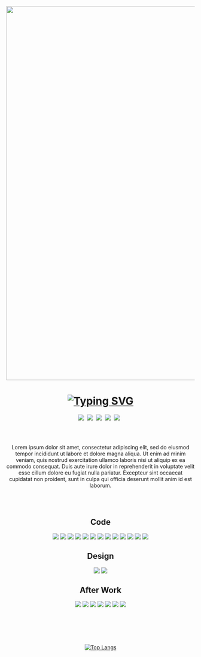 <div id="header" align="center">
  <img src="https://media0.giphy.com/media/9eutY1z2G3bpbP2zeJ/giphy.gif" width="1000" style="pointer-events: none; cursor: default;"/>
  
 <h1><a href="https://git.io/typing-svg" style="pointer-events: none; cursor: default;"><img src="https://readme-typing-svg.herokuapp.com?font=Cascadia+Code&weight=800&size=40&duration=3000&pause=10000&color=BDD6E7&background=7AE8FF00&center=true&multiline=true&width=1000&height=60&lines=Welcome+I'm+designer+%26+dev+Web++" alt="Typing SVG" /></a>
  </h1>
  
  <div style='display:flex; justify-content:center;'>
    <a href="https://lm-ant.github.io">
        <img src="https://img.shields.io/badge/Portfolio-AD8CD6.svg?style=for-the-badge" />
    </a>&nbsp;&nbsp;
    <a href="mailto:louismarie.beyer@gmail.com">
        <img src="https://img.shields.io/badge/Gmail-D14836?style=for-the-badge&logo=gmail&logoColor=white" />
    </a>&nbsp;&nbsp;
    <a href="https://discord.gg/9y6GFBmAJx">
        <img src="https://img.shields.io/badge/Discord-7289DA?style=for-the-badge&logo=discord&logoColor=white" />
    </a>&nbsp;&nbsp;
    <a href="https://www.linkedin.com/in/louis-marie-beyer-886818164/">
        <img src="https://img.shields.io/badge/LinkedIn-0077B5?style=for-the-badge&logo=linkedin&logoColor=white"/>
    </a>&nbsp;&nbsp;
    <a href="https://www.instagram.com/louismarie10/">
        <img src="https://img.shields.io/badge/Instagram-E4405F?style=for-the-badge&logo=instagram&logoColor=white"/>
    </a>&nbsp;&nbsp;
</div>
  
  <br></br>
  
  <p>Lorem ipsum dolor sit amet, consectetur adipiscing elit, sed do eiusmod tempor incididunt ut labore et dolore magna aliqua. Ut enim ad minim veniam, quis nostrud exercitation ullamco laboris nisi ut aliquip ex ea commodo consequat. Duis aute irure dolor in reprehenderit in voluptate velit esse cillum dolore eu fugiat nulla pariatur. Excepteur sint occaecat cupidatat non proident, sunt in culpa qui officia deserunt mollit anim id est laborum.</p>
    
  <br></br>
  
  <h2>Code</h2>
  <img src="https://img.shields.io/badge/HTML5-E34F26?style=for-the-badge&logo=html5&logoColor=white"/>
  <img src="https://img.shields.io/badge/JavaScript-323330?style=for-the-badge&logo=javascript&logoColor=white?color=323330"/>
  <img src="https://img.shields.io/badge/json-5E5C5C?style=for-the-badge&logo=json&logoColor=white"/>
  <img src="https://img.shields.io/badge/CSS3-1572B6?style=for-the-badge&logo=css3&logoColor=white"/>
  <img src="https://img.shields.io/badge/Svelte-4A4A55?style=for-the-badge&logo=svelte&logoColor=white"/>
  <img src="https://img.shields.io/badge/ThreeJs-black?style=for-the-badge&logo=three.js&logoColor=white"/>
  <img src="https://img.shields.io/badge/VSCode-0078D4?style=for-the-badge&logo=visual%20studio%20code&logoColor=white"/>
  <img src="https://img.shields.io/badge/prettier-1A2C34?style=for-the-badge&logo=prettier&logoColor=white"/>
  <img src="https://img.shields.io/badge/windows%20terminal-4D4D4D?style=for-the-badge&logo=windows%20terminal&logoColor=white"/>
  <img src="https://img.shields.io/badge/Sass-CC6699?style=for-the-badge&logo=sass&logoColor=white"/>
  <img src="https://img.shields.io/badge/Node.js-339933?style=for-the-badge&logo=nodedotjs&logoColor=white"/>
  <img src="https://img.shields.io/badge/npm-CB3837?style=for-the-badge&logo=npm&logoColor=white"/>
  <img src="https://img.shields.io/badge/Windows-0078D6?style=for-the-badge&logo=windows&logoColor=white"/>
  
  <h2>Design</h2>
  <img src="https://img.shields.io/badge/blender-%23F5792A.svg?style=for-the-badge&logo=blender&logoColor=white"/>
  <img src="https://img.shields.io/badge/Figma-F24E1E?style=for-the-badge&logo=figma&logoColor=white"/>
  
  <h2>After Work</h2>
  <img src="https://img.shields.io/badge/Deezer-FEAA2D?style=for-the-badge&logo=deezer&logoColor=white"/>
  <img src="https://img.shields.io/badge/Crunchyroll-F47521?style=for-the-badge&logo=crunchyroll&logoColor=white"/>
  <img src="https://img.shields.io/badge/Twitch-9146FF?style=for-the-badge&logo=twitch&logoColor=white"/>
  <img src="https://img.shields.io/badge/Epic%20Games-313131?style=for-the-badge&logo=Epic%20Games&logoColor=white"/>
  <img src="https://img.shields.io/badge/Counter_Strike-000000?style=for-the-badge&logo=counter-strike&logoColor=white"/>
  <img src="https://img.shields.io/badge/Steam-000000?style=for-the-badge&logo=steam&logoColor=white"/>
  <img src="https://img.shields.io/badge/Riot_Games-D32936?style=for-the-badge&logo=riot-games&logoColor=white"/>
  
  <br></br>
  <br></br>
  
[![Top Langs](https://github-readme-stats.vercel.app/api/top-langs/?username=lm-ant&layout=compact&theme=material-palenight)](https://github.com/anuraghazra/github-readme-stats)

</div>







